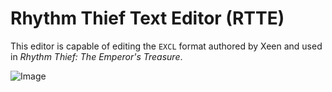 # Rhythm Thief Text Editor (RTTE)
This editor is capable of editing the `EXCL` format authored by Xeen and used in *Rhythm Thief: The Emperor's Treasure*.

![Image](https://encrypted-tbn0.gstatic.com/images?q=tbn:ANd9GcSKI2bJaGCIbWnUIwVUgL8I8pJEr-9ikjxPlQ&s)
